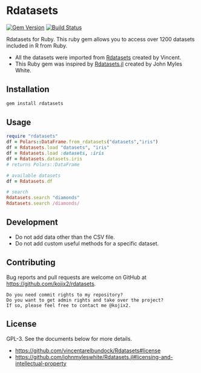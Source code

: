 # Rdatasets
[![Gem Version](https://badge.fury.io/rb/rdatasets.svg)](https://badge.fury.io/rb/rdatasets)
[![Build Status](https://github.com/kojix2/Rdatasets/workflows/test/badge.svg)](https://github.com/kojix2/Rdatasets/actions)

Rdatasets for Ruby.
This ruby gem allows you to access over 1200 datasets included in R from Ruby.

- All the datasets were imported from [Rdatasets](https://github.com/vincentarelbundock/Rdatasets) created by Vincent.
- This Ruby gem was inspired by [Rdatasets.jl](https://github.com/johnmyleswhite/Rdatasets.jl) created by John Myles White.

## Installation

```bash
gem install rdatasets
```

## Usage

```ruby
require "rdatasets"
df = Polars::DataFrame.from_rdatasets("datasets","iris")
df = Rdatasets.load "datasets", "iris"
df = Rdatasets.load :datasets, :iris
df = Rdatasets.datasets.iris
# returns Polars::DataFrame

# available datasets
df = Rdatasets.df

# search
Rdatasets.search "diamonds"
Rdatasets.search /diamonds/
```

## Development
- Do not add data other than the CSV file.
- Do not add custom useful methods for a specific dataset.

## Contributing
Bug reports and pull requests are welcome on GitHub at https://github.com/kojix2/rdatasets.

    Do you need commit rights to my repository?
    Do you want to get admin rights and take over the project?
    If so, please feel free to contact me @kojix2.

## License
GPL-3. See the documents below for more details.
- https://github.com/vincentarelbundock/Rdatasets#license
- https://github.com/johnmyleswhite/Rdatasets.jl#licensing-and-intellectual-property
